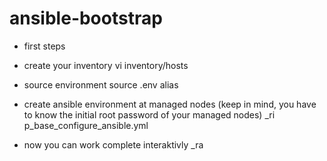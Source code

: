 # ansible-bootstrap

- first steps
- create your inventory
vi inventory/hosts

- source environment
source .env
alias

- create ansible environment at managed nodes (keep in mind, you have to know the initial root password of your managed nodes)
_ri p_base_configure_ansible.yml

- now you can work complete interaktivly
_ra <playbook>
